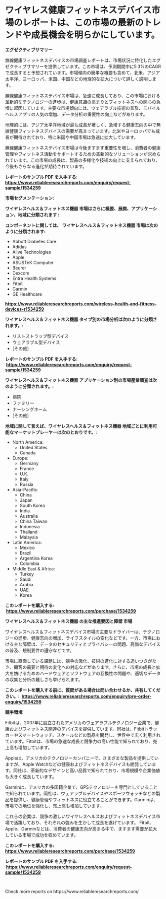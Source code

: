 <p><h1>ワイヤレス健康フィットネスデバイス市場のレポートは、この市場の最新のトレンドや成長機会を明らかにしています。</h1></p><p><strong>エグゼクティブサマリー</strong></p>
<p><p>無線健康フィットネスデバイスの市場調査レポートは、市場状況に特化したエグゼクティブサマリーを提供しています。この市場は、予測期間中に5.3%のCAGRで成長すると予想されています。市場傾向の簡単な概要も含めて、北米、アジア太平洋、ヨーロッパ、米国、中国などの地理的な拡大について詳しく説明します。</p><p>無線健康フィットネスデバイス市場は、急速に成長しており、この市場における革新的なテクノロジーの進歩は、健康意識の高まりとフィットネスへの関心の急増に起因しています。主要な市場傾向には、ウェアラブル技術の普及、モバイルヘルスアプリの人気の増加、データ分析の重要性の向上などがあります。</p><p>地理的には、アジア太平洋地域が最も成長が著しく、急増する健康志向の中で無線健康フィットネスデバイスの需要が高まっています。北米やヨーロッパでも成長が期待されており、特に米国や中国市場は急速に拡大しています。</p><p>無線健康フィットネスデバイス市場は今後ますます重要性を増し、消費者の健康管理やフィットネス活動をサポートするための革新的なソリューションが求められています。この市場の成長は、製品の多様化や技術の向上に支えられており、今後もさらなる進化が期待されています。</p></p>
<p><strong>レポートのサンプル PDF を入手する: <a href="https://www.reliableresearchreports.com/enquiry/request-sample/1534259">https://www.reliableresearchreports.com/enquiry/request-sample/1534259</a></strong></p>
<p><strong>市場セグメンテーション:</strong></p>
<p><strong> ワイヤレスヘルス＆フィットネス機器 市場はさらに概要、展開、アプリケーション、地域に分類されます :</strong></p>
<p><strong>コンポーネントに関しては、 ワイヤレスヘルス＆フィットネス機器 市場は次のように分類されます: &nbsp;</strong></p>
<p><ul><li>Abbott Diabetes Care</li><li>Adidas</li><li>Alive Technologies</li><li>Apple</li><li>ASUSTeK Computer</li><li>Beurer</li><li>Dexcom</li><li>Entra Health Systems</li><li>Fitbit</li><li>Garmin</li><li>GE Healthcare</li></ul></p>
<p><strong><a href="https://www.reliableresearchreports.com/wireless-health-and-fitness-devices-r1534259">https://www.reliableresearchreports.com/wireless-health-and-fitness-devices-r1534259</a></strong></p>
<p><strong> ワイヤレスヘルス＆フィットネス機器 タイプ別の市場分析は次のように分類されます。:</strong></p>
<p><ul><li>リストストラップ型デバイス</li><li>ウェアラブル型デバイス</li><li>[その他]</li></ul></p>
<p><strong>レポートのサンプル PDF を入手する: &nbsp;<a href="https://www.reliableresearchreports.com/enquiry/request-sample/1534259">https://www.reliableresearchreports.com/enquiry/request-sample/1534259</a></strong></p>
<p><strong> ワイヤレスヘルス＆フィットネス機器 アプリケーション別の市場産業調査は次のように分類されます。:</strong></p>
<p><ul><li>病院</li><li>ファミリー</li><li>ナーシングホーム</li><li>[その他]</li></ul></p>
<p><strong>地域に関して言えば、ワイヤレスヘルス＆フィットネス機器 地域ごとに利用可能なマーケットプレーヤーは次のとおりです。:</strong></p>
<p><ul>
    <li>
        North America:
        <ul>
            <li>United States</li>
            <li>Canada</li>
        </ul>
    </li>
    <li>
        Europe:
        <ul>
            <li>Germany</li>
            <li>France</li>
            <li>U.K.</li>
            <li>Italy</li>
            <li>Russia</li>
        </ul>
    </li>
    <li>
        Asia-Pacific:
        <ul>
            <li>China</li>
            <li>Japan</li>
            <li>South Korea</li>
            <li>India</li>
            <li>Australia</li>
            <li>China Taiwan</li>
            <li>Indonesia</li>
            <li>Thailand</li>
            <li>Malaysia</li>
        </ul>
    </li>
    <li>
        Latin America:
        <ul>
            <li>Mexico</li>
            <li>Brazil</li>
            <li>Argentina Korea</li>
            <li>Colombia</li>
        </ul>
    </li>
    <li>
        Middle East & Africa:
        <ul>
            <li>Turkey</li>
            <li>Saudi</li>
            <li>Arabia</li>
            <li>UAE</li>
            <li>Korea</li>
        </ul>
    </li>
    </ul></p>
<p><strong>このレポートを購入する: &nbsp;<a href="https://www.reliableresearchreports.com/purchase/1534259">https://www.reliableresearchreports.com/purchase/1534259</a></strong></p>
<p><strong>ワイヤレスヘルス＆フィットネス機器 の主な推進要因と障壁 市場</strong></p>
<p><p>ワイヤレスヘルス＆フィットネスデバイス市場の主要なドライバーは、テクノロジーの進歩、健康志向の増加、ライフスタイルの変化などです。一方、市場における主な障壁は、データのセキュリティとプライバシーの問題、高価なデバイスの普及、規制要件の遵守などです。</p><p>市場に直面している課題には、競争の激化、技術の進化に対する追いつきがたさ、顧客の需要と期待の変化への対応などがあります。さらに、市場の成長と拡大を妨げるためのハードウェアとソフトウェアの互換性の問題や、適切なデータの収集と分析の難しさも挙げられます。</p></p>
<p><strong>このレポートを購入する前に、質問がある場合は問い合わせるか、共有してください。:&nbsp; <a href="https://www.reliableresearchreports.com/enquiry/pre-order-enquiry/1534259">https://www.reliableresearchreports.com/enquiry/pre-order-enquiry/1534259</a></strong></p>
<p><strong>競争環境</strong></p>
<p><p>Fitbitは、2007年に設立されたアメリカのウェアラブルテクノロジー企業で、健康およびフィットネス関連のデバイスを提供しています。同社は、Fitbitトラッカーやスマートウォッチ、スケールなどの製品を開発し、世界中で広く利用されています。Fitbitは、市場の急速な成長と競争力の高い性能で知られており、売上高も増加しています。</p><p>Appleは、アメリカのテクノロジーカンパニーで、さまざまな製品を提供していますが、Apple Watchなどの健康およびフィットネスデバイスも開発しています。同社は、革新的なデザインと高い品質で知られており、市場規模や企業価値も大きく成長しています。</p><p>Garminは、アメリカの多国籍企業で、GPSテクノロジーを専門としていることで知られています。同社は、ウェアラブルデバイスやスポーツウォッチなどの製品を提供し、健康管理やフィットネスに役立てることができます。Garminは、市場での地位を強化し、売上高も増加しています。</p><p>これらの企業は、競争の激しいワイヤレスヘルスおよびフィットネスデバイス市場で活躍しており、それぞれの強みを生かして成長を遂げています。 Fitbit、Apple、Garminなどは、消費者の健康志向が高まる中で、ますます需要が拡大している市場で成功を収めています。</p></p>
<p><strong>このレポートを購入する: &nbsp; <a href="https://www.reliableresearchreports.com/purchase/1534259">https://www.reliableresearchreports.com/purchase/1534259</a></strong></p>
<p><strong>レポートのサンプル PDF を入手する: &nbsp;<a href="https://www.reliableresearchreports.com/enquiry/request-sample/1534259">https://www.reliableresearchreports.com/enquiry/request-sample/1534259</a></strong><strong></strong></p>
<p>&nbsp;</p>
<p>Check more reports on https://www.reliableresearchreports.com/</p>
